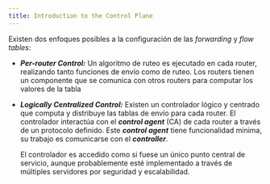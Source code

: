```yaml
---
title: Introduction to the Control Plane
---
```


Existen dos enfoques posibles a la configuración de las *forwarding* y *flow tables:*

- ***Per-router Control:*** Un algoritmo de ruteo es ejecutado en cada router, realizando tanto funciones de envío como de ruteo. Los routers tienen un componente que se comunica con otros routers para computar los valores de la tabla
- ***Logically Centralized Control:*** Existen un controlador lógico y centrado que computa y distribuye las tablas de envío para cada router. El controlador interactúa con el ***control agent*** (CA) de cada router a través de un protocolo definido. Este ***control agent*** tiene funcionalidad mínima, su trabajo es comunicarse con el ***controller***.

	El controlador es accedido como si fuese un único punto central de servicio, aunque probablemente esté implementado a través de múltiples servidores por seguridad y escalabilidad.

